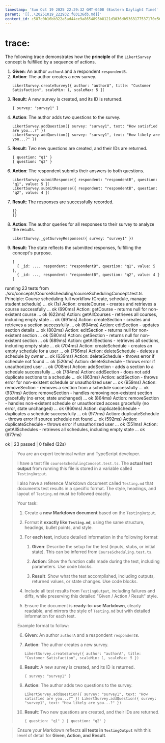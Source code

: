 ```yaml
---
timestamp: 'Sun Oct 19 2025 22:29:32 GMT-0400 (Eastern Daylight Time)'
parent: '[[..\20251019_222932.f03136db.md]]'
content_id: c587c0b16bb322a5ad44ce9a8654895b8121d3036db5363177537170c56ec8b5
---
```


# trace:

The following trace demonstrates how the **principle** of the `LikertSurvey` concept is fulfilled by a sequence of actions.

1. **Given**: An author `authorA` and a respondent `respondentB`.
2. **Action**: The author creates a new survey.
   ```
   LikertSurvey.createSurvey({ author: "authorA", title: "Customer Satisfaction", scaleMin: 1, scaleMax: 5 })
   ```
3. **Result**: A new survey is created, and its ID is returned.
   ```
   { survey: "survey1" }
   ```
4. **Action**: The author adds two questions to the survey.
   ```
   LikertSurvey.addQuestion({ survey: "survey1", text: "How satisfied are you...?" })
   LikertSurvey.addQuestion({ survey: "survey1", text: "How likely are you...?" })
   ```
5. **Result**: Two new questions are created, and their IDs are returned.
   ```
   { question: "q1" }
   { question: "q2" }
   ```
6. **Action**: The respondent submits their answers to both questions.
   ```
   LikertSurvey.submitResponse({ respondent: "respondentB", question: "q1", value: 5 })
   LikertSurvey.submitResponse({ respondent: "respondentB", question: "q2", value: 4 })
   ```
7. **Result**: The responses are successfully recorded.
   ```
   {}
   {}
   ```
8. **Action**: The author queries for all responses to their survey to analyze the results.
   ```
   LikertSurvey._getSurveyResponses({ survey: "survey1" })
   ```
9. **Result**: The state reflects the submitted responses, fulfilling the concept's purpose.
   ```
   [
     { _id: ..., respondent: "respondentB", question: "q1", value: 5 },
     { _id: ..., respondent: "respondentB", question: "q2", value: 4 }
   ]
   ```

running 23 tests from ./src/concepts/CourseScheduling/courseSchedulingConcept.test.ts
Principle: Course scheduling full workflow (Create, schedule, manage student schedule) ... ok (1s)
Action: createCourse - creates and retrieves a course successfully ... ok (690ms)
Action: getCourse - returns null for non-existent course ... ok (622ms)
Action: getAllCourses - retrieves all courses, including empty state ... ok (691ms)
Action: createSection - creates and retrieves a section successfully ... ok (604ms)
Action: editSection - updates section details ... ok (802ms)
Action: editSection - returns null for non-existent section ... ok (580ms)
Action: getSection - returns null for non-existent section ... ok (689ms)
Action: getAllSections - retrieves all sections, including empty state ... ok (704ms)
Action: createSchedule - creates an empty schedule for a user ... ok (756ms)
Action: deleteSchedule - deletes a schedule by owner ... ok (639ms)
Action: deleteSchedule - throws error if schedule not found ... ok (520ms)
Action: deleteSchedule - throws error if unauthorized user ... ok (708ms)
Action: addSection - adds a section to a schedule successfully ... ok (784ms)
Action: addSection - does not add duplicate sections to a schedule ... ok (863ms)
Action: addSection - throws error for non-existent schedule or unauthorized user ... ok (959ms)
Action: removeSection - removes a section from a schedule successfully ... ok (937ms)
Action: removeSection - handles removing non-existent section gracefully (no error, state unchanged) ... ok (864ms)
Action: removeSection - handles non-existent schedule or unauthorized access gracefully (no error, state unchanged) ... ok
(860ms)
Action: duplicateSchedule - duplicates a schedule successfully ... ok (977ms)
Action: duplicateSchedule - throws error if source schedule not found ... ok (592ms)
Action: duplicateSchedule - throws error if unauthorized user ... ok (551ms)
Action: getAllSchedules - retrieves all schedules, including empty state ... ok (677ms)

ok | 23 passed | 0 failed (22s)

> You are an expert technical writer and TypeScript developer.
>
> I have a test file `courseSchedulingConcept.test.ts`. The **actual test output** from running this file is stored in a variable called `TestingOutput`.
>
> I also have a reference Markdown document called `Testing.md` that documents test results in a specific format. The style, headings, and layout of `Testing.md` must be followed exactly.
>
> Your task:
>
> 1. Create a **new Markdown document** based on the `TestingOutput`.
>
> 2. Format it **exactly like `Testing.md`**, using the same structure, headings, bullet points, and style.
>
> 3. For **each test**, include detailed information in the following format:
>
>    1. **Given**: Describe the setup for the test (inputs, stubs, or initial state). This can be inferred from `CourseScheduling.test.ts`.
>
>    2. **Action**: Show the function calls made during the test, including parameters. Use code blocks.
>
>    3. **Result**: Show what the test accomplished, including outputs, returned values, or state changes. Use code blocks.
>
> 4. Include all test results from `TestingOutput`, including failures and diffs, while preserving this detailed "Given / Action / Result" style.
>
> 5. Ensure the document is **ready-to-use Markdown**, clearly readable, and mirrors the style of `Testing.md` but with detailed information for each test.
>
> Example format to follow:
>
> 6. **Given**: An author `authorA` and a respondent `respondentB`.
>
> 7. **Action**: The author creates a new survey.
>
>    `LikertSurvey.createSurvey({ author: "authorA", title: "Customer Satisfaction", scaleMin: 1, scaleMax: 5 })`
>
> 8. **Result**: A new survey is created, and its ID is returned.
>
>    `{ survey: "survey1" }`
>
> 9. **Action**: The author adds two questions to the survey.
>
>    `LikertSurvey.addQuestion({ survey: "survey1", text: "How satisfied are you...?" }) LikertSurvey.addQuestion({ survey: "survey1", text: "How likely are you...?" })`
>
> 10. **Result**: Two new questions are created, and their IDs are returned.
>
>     `{ question: "q1" } { question: "q2" }`

> Ensure your Markdown reflects **all tests in `TestingOutput`** with this level of detail for **Given, Action, and Result**.
